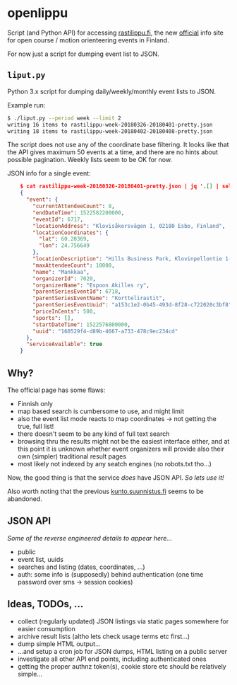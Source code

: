 # openlippu

Script (and Python API) for accessing [rastilippu.fi](https://www.rastilippu.fi),
the new [official](https://www.suunnistus.fi) info site for
open course / motion orienteering events in Finland.

For now just a script for dumping event list to JSON.

## `liput.py`

Python 3.x script for dumping daily/weekly/monthly event lists to JSON.

Example run:

```bash
$ ./liput.py --period week --limit 2
writing 16 items to rastilippu-week-20180326-20180401-pretty.json
writing 18 items to rastilippu-week-20180402-20180408-pretty.json
```

The script does not use any of the coordinate base filtering. It looks like that the API gives maximum 50 events at a time,
and there are no hints about possible pagination. Weekly lists seem to be OK for now.


JSON info for a single event:

```json
    $ cat rastilippu-week-20180326-20180401-pretty.json | jq '.[] | select(.event.locationAddress | contains("Esbo"))'
    {
      "event": {
        "currentAttendeeCount": 8,
        "endDateTime": 1522582200000,
        "eventId": 6717,
        "locationAddress": "Klovisåkersvägen 1, 02180 Esbo, Finland",
        "locationCoordinates": {
          "lat": 60.20369,
          "lon": 24.756649
        },
        "locationDescription": "Hills Business Park, Klovinpellontie 1-3, Espoo",
        "maxAttendeeCount": 10000,
        "name": "Mankkaa",
        "organizerId": 7020,
        "organizerName": "Espoon Akilles ry",
        "parentSeriesEventId": 6718,
        "parentSeriesEventName": "Korttelirastit",
        "parentSeriesEventUuid": "a153c1e2-0b45-493d-8f28-c722020c3bf8",
        "priceInCents": 500,
        "sports": [],
        "startDateTime": 1522576800000,
        "uuid": "160529f4-d89b-4667-a733-478c9ec234cd"
      },
      "serviceAvailable": true
    }
```


## Why?

The official page has some flaws:

* Finnish only
* map based search is cumbersome to use, and might limit
* also the event list mode reacts to map coordinates -> not getting the true, full list!
* there doesn't seem to be any kind of full text search
* browsing thru the results might not be the easiest interface either, and at this point it is unknown whether event organizers will provide also their own (simpler) traditional result pages
* most likely not indexed by any seatch engines (no robots.txt tho...)


Now, the good thing is that the service _does_ have JSON API. _So lets use it!_

Also worth noting that the previous [kunto.suunnistus.fi](http://kunto.suunnistus.fi/) seems to be abandoned.


## JSON API

_Some of the reverse engineered details to appear here..._

* public
* event list, uuids
* searches and listing (dates, coordinates, ...)
* auth: some info is (supposedly) behind authentication (one time password over sms -> session cookies)


## Ideas, TODOs, ...

* collect (regularly updated) JSON listings via static pages somewhere for easier consumption
* archive result lists (altho lets check usage terms etc first...)
* dump simple HTML output...
* ...and setup a cron job for JSON dumps, HTML listing on a public server
* investigate all other API end points, including authenticated ones
* getting the proper authnz token(s), cookie store etc should be relatively simple...

